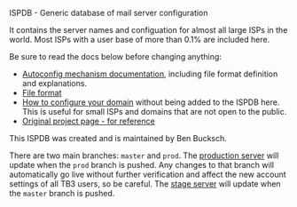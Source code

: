 ISPDB - Generic database of mail server configuration

It contains the server names and configuation for almost all large ISPs in the world. Most ISPs with a user base of more than 0.1% are included here.

Be sure to read the docs below before changing anything:
* [Autoconfig mechanism documentation](https://www.bucksch.org/1/projects/thunderbird/autoconfiguration/), including file format definition and explanations.
* [File format](https://www.bucksch.org/1/projects/thunderbird/autoconfiguration/config-file-format.html)
* [How to configure your domain](https://www.bucksch.org/1/projects/thunderbird/autoconfiguration/#Configuration_server_at_ISP) without being added to the ISPDB here. This is useful for small ISPs and domains that are not open to the public.
* [Original project page - for reference](https://wiki.mozilla.org/Thunderbird:Autoconfiguration)

This ISPDB was created and is maintained by Ben Bucksch.

There are two main branches: `master` and `prod`. The [production server](https://autoconfig.thunderbird.net/autoconfig/v1.1/) will update when the `prod` branch is pushed. Any changes to that branch will automatically go live without further verification and affect the new account settings of all TB3 users, so be careful. The [stage server](https://autoconfig-stage.thunderbird.net/autoconfig/v1.1/) will update when the `master` branch is pushed.
